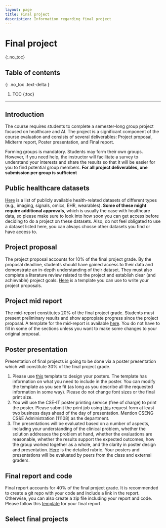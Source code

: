 ```yaml
---
layout: page
title: Final project
description: Information regarding final project
---
```


# Final project
{:.no_toc}

## Table of contents
{: .no_toc .text-delta }

1. TOC
{:toc}

---
## Introduction

The course requires students to complete a semester-long group project focused on healthcare and AI. The project is a significant component of the course evaluation and consists of several deliverables: Project proposal, Midterm report, Poster presentation, and Final report.

Forming groups is mandatory. Students may form their own groups. However, if you need help, the instructor will facilitate a survey to understand your interests and share the results so that it will be easier for you to find potential group members. **For all project deliverables, one submission per group is sufficient** 

## Public healthcare datasets

[Here](https://docs.google.com/document/d/1DSlLnt318xdyVZ4c2RTAItvBvmpQwkCuENh0SkGzD8I/edit) is a list of publicly available health-related datasets of different types (e.g., imaging, signals, omics, EHR, wearables).  **Some of these might require additional approvals**, which is usually the case with healthcare data, so please make sure to look into how soon you can get access before deciding to do a project on these datasets. Also, do not feel obligated to use a dataset listed here, you can always chosse other datasets you find or have access to.


## Project proposal 
The project proposal accounts for 10% of the final project grade. By the proposal deadline, students should have gained access to their data and demonstrate an in-depth understanding of their dataset. They must also complete a literature review related to the project and establish clear (and achievable) project goals. [Here](https://z.umn.edu/ml4h_project_proposal_template) is a template you can use to write your project proposals.

## Project mid report 
The mid-report constitutes 20% of the final project grade. Students must present preliminary results and show appropiate progress since the project proposal. A template for the mid-report is available [here](https://docs.google.com/document/d/1YFDiMMquKg6-svfs-tDUWPIeW7SNw2Sg0tt9KMfeetM/edit). You do not have to fill in some of the sections unless you want to make some changes to your original proposal.

## Poster presentation
Presentation of final projects is going to be done via a poster presentation which will constitute 30% of the final project grade. 
1. Please use [this](https://docs.google.com/presentation/d/1BjLnkmEeBLMDWiMWVbwjIQRmmoczuWCS/edit#slide=id.p2) template to design your posters. The template has information on what you need to include in the poster. You can modify the template as you see fit (as long as you describe all the requested information in some way). Please do not change font sizes or the final print size.
2. You will use the CSE-IT poster printing service (free of charge) to print the poster. Please submit the print job using [this](https://tdx.umn.edu/TDClient/31/Portal/Requests/TicketRequests/NewForm?ID=eEBbAJFCJqw_&RequestorType=Service) request form at least two business days ahead of the day of presentation. Mention CSENG CS&E Administration (11108) as the department. 
3. The presentations will be evaluated based on a number of aspects, including your understanding of the clinical problem, whether the solution addresses the problem at hand, whether the evaluations are reasonable, whether the results support the expected outcomes, how the group worked together as a whole, and the clarity in poster design and presentation. [Here](https://docs.google.com/document/d/1ruRTf9SO3S-ZnRKmg_b7MFKZbJwVoQNF-FOBtJxNnqM/edit) is the detailed rubric. Your posters and presentations will be evaluated by peers from the class and external graders.

 

## Final report and code
Final report accounts for 40% of the final project grade. It is recommended to create a git repo with your code and include a link in the report. Otherwise, you can also create a zip file including your report and code. Please follow this [template](https://docs.google.com/document/d/1Q38N_rB7ki4oCeSSQ6khWJ2HPonrqKg8oAHUl14dDCI/edit) for your final report. 



## Select final projects